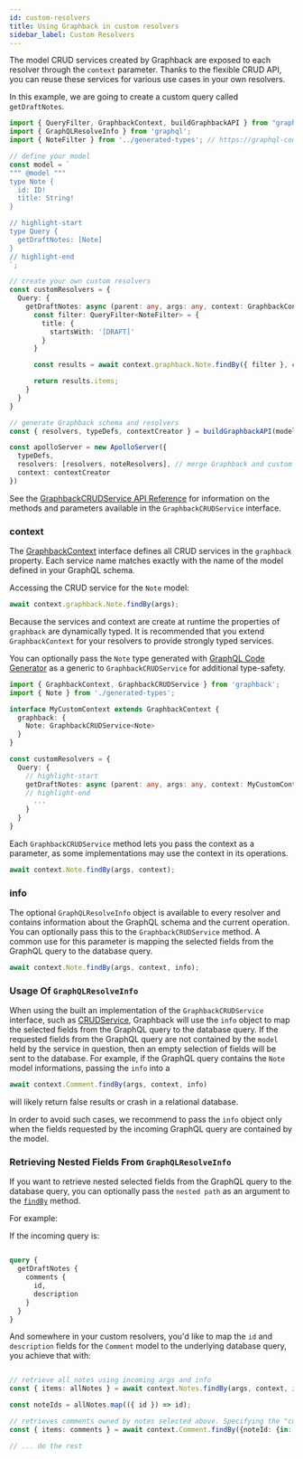```yaml
---
id: custom-resolvers 
title: Using Graphback in custom resolvers 
sidebar_label: Custom Resolvers
---
```


The model CRUD services created by Graphback are exposed to each resolver through the `context` parameter. Thanks to the flexible CRUD API, you can reuse these services for various use cases in your own resolvers.

In this example, we are going to create a custom query called `getDraftNotes`.

```typescript
import { QueryFilter, GraphbackContext, buildGraphbackAPI } from "graphback";
import { GraphQLResolveInfo } from 'graphql';
import { NoteFilter } from '../generated-types'; // https://graphql-code-generator.com

// define your model
const model = `
""" @model """
type Note {
  id: ID!
  title: String!
}

// highlight-start
type Query {
  getDraftNotes: [Note]
}
// highlight-end
`;

// create your own custom resolvers
const customResolvers = {
  Query: {
    getDraftNotes: async (parent: any, args: any, context: GraphbackContext, info: GraphQLResolveInfo) => {
      const filter: QueryFilter<NoteFilter> = {
        title: {
          startsWith: '[DRAFT]'
        }
      }

      const results = await context.graphback.Note.findBy({ filter }, context, info);

      return results.items;
    }
  }
}

// generate Graphback schema and resolvers
const { resolvers, typeDefs, contextCreator } = buildGraphbackAPI(model, { ... });

const apolloServer = new ApolloServer({
  typeDefs,
  resolvers: [resolvers, noteResolvers], // merge Graphback and custom resolvers
  context: contextCreator
})
```

See the [GraphbackCRUDService API Reference](../api/graphback-core/interfaces/_runtime_graphbackcrudservice_.graphbackcrudservice) for information on the methods and parameters available in the `GraphbackCRUDService` interface.

### context

The [GraphbackContext](../api/graphback-core/interfaces/_runtime_interfaces_.graphbackcontext) interface defines all CRUD services in the `graphback` property. Each service name matches exactly with the name of the model defined in your GraphQL schema.

Accessing the CRUD service for the `Note` model:

```ts
await context.graphback.Note.findBy(args);
```

Because the services and context are create at runtime the properties of `graphback` are dynamically typed. It is recommended that you extend `GraphbackContext` for your resolvers to provide strongly typed services.

You can optionally pass the `Note` type generated with [GraphQL Code Generator](https://graphql-code-generator.com/) as a generic to `GraphbackCRUDService` for additional type-safety.

```ts
import { GraphbackContext, GraphbackCRUDService } from 'graphback';
import { Note } from './generated-types';

interface MyCustomContext extends GraphbackContext {
  graphback: {
    Note: GraphbackCRUDService<Note>
  }
}

const customResolvers = {
  Query: {
    // highlight-start
    getDraftNotes: async (parent: any, args: any, context: MyCustomContext, info: GraphQLResolveInfo) => {
    // highlight-end
      ...
    }
  }
}
```

Each `GraphbackCRUDService` method lets you pass the context as a parameter, as some implementations may use the context in its operations.

```ts
await context.Note.findBy(args, context);
```

### info

The optional `GraphQLResolveInfo` object is available to every resolver and contains information about the GraphQL schema and the current operation.
You can optionally pass this to the `GraphbackCRUDService` method. A common use for this parameter is mapping the selected fields from the GraphQL query to the database query. 

```ts
await context.Note.findBy(args, context, info);
```

### Usage Of `GraphQLResolveInfo`
When using the built an implementation of the `GraphbackCRUDService` interface, such as [CRUDService](../api/graphback-core/classes/_runtime_crudservice_.crudservice.md), Graphback will use the `info` object to map the selected fields from the GraphQL query to the database query. If the requested fields from the GraphQL query are not contained by the `model` held by the service in question, then an empty selection of fields will be sent to the database. For example, if the GraphQL query contains the `Note` model informations, passing the `info` into a
 ```ts
 await context.Comment.findBy(args, context, info)
 ``` 
 will likely return false results or crash in a relational database. 

In order to avoid such cases, we recommend to pass the `info` object only when the fields requested by the incoming GraphQL query are contained by the model. 


### Retrieving Nested Fields From `GraphQLResolveInfo`
If you want to retrieve nested selected fields from the GraphQL query to the database query, you can optionally pass the `nested path` as an argument to the [`findBy`](../api/core/classes/_runtime_crudservice_.crudservice.md#findby) method. 

For example:

If the incoming query is: 

```graphql

query {
  getDraftNotes {
    comments {
      id, 
      description
    }
  }
}
```

And somewhere in your custom resolvers, you'd like to map the `id` and `description` fields for the `Comment` model to the underlying database query, you achieve that with:

```ts

// retrieve all notes using incoming args and info
const { items: allNotes } = await context.Notes.findBy(args, context, info);

const noteIds = allNotes.map(({ id }) => id);

// retrieves comments owned by notes selected above. Specifying the "comments" path so start selection
const { items: comments } = await context.Comment.findBy({noteId: {in: noteIds}}, context, info, 'comments');

// ... do the rest
```
